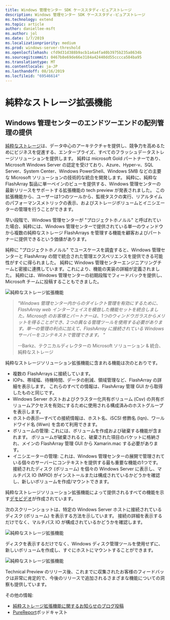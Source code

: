 ```yaml
---
title: Windows 管理センター SDK ケーススタディ-ピュアストレージ
description: Windows 管理センター SDK ケーススタディ-ピュアストレージ
ms.technology: extend
ms.topic: article
author: daniellee-msft
ms.author: jol
ms.date: 1/7/2019
ms.localizationpriority: medium
ms.prod: windows-server-threshold
ms.openlocfilehash: cfd9d31d388b9acb1a4a4fa40b3975b235a8634b
ms.sourcegitcommit: 0467b8e69de66e3184a42440dd55cccca584ba95
ms.translationtype: MT
ms.contentlocale: ja-JP
ms.lasthandoff: 08/16/2019
ms.locfileid: "69546614"
---
```

# <a name="pure-storage-extension"></a>純粋なストレージ拡張機能

## <a name="providing-end-to-end-array-management-for-windows-admin-center"></a>Windows 管理センターのエンドツーエンドの配列管理の提供 

[純粋なストレージ](https://www.purestorage.com/)は、データ中心のアーキテクチャを提供し、競争力を高めるためにビジネスを促進する、エンタープライズ、すべてのフラッシュデータストレージソリューションを提供します。  純粋は microsoft Gold パートナーであり、Microsoft Windows Server の認定を受けており、Azure、Hyper-v、SQL Server、System Center、Windows PowerShell、Windows SMB などの主要な Microsoft ソリューションの技術的な統合を開発します。 純粋に、純粋な FlashArray 製品に単一ペインのビューを提供する、Windows 管理センターの最新リリースをサポートする拡張機能の tech preview が発表されました。  この拡張機能から、ユーザーは1つのツールから、監視タスクの実行、リアルタイムのパフォーマンスメトリックの表示、およびストレージボリュームとイニシエーターの管理を行うことができます。

早い段階で、Windows 管理センターが "プロジェクトホノルル" と呼ばれていた場合、純粋には、Windows 管理センターで提供されている単一のウィンドウから複数の純粋なストレージ FlashArrays を管理する機能を顧客およびパートナーに提供できるという価値があります。

純粋に "プロジェクトホノルル" でユースケースを調査すると、Windows 管理センターと FlashArray の間で統合された管理エクスペリエンスを提供できる可能性がすぐに得られました。 純粋に Windows 管理センターエンジニアリングチームと密接に連携しています。これにより、機能の実装の詳細が定義されました。 純粋には、Windows 管理センターの初期段階でフィードバックを提供し、Microsoft チームに投稿することもできました。 

![純粋なストレージ拡張機能](../../media/extend-case-study-purestorage/purestorage-1.png)

> <cite>"Windows 管理センター内からのダイレクト管理を有効にするために、FlashArray web インターフェイスを模倣した機能セットを統合しました。Microsoft のお客様とパートナーは、1つのウィンドウガラスからメリットを得ることができ、2つの異なる管理ツールを使用する必要があります。単一の管理の利点に加えて、FlashArray に接続されている Windows サーバーをコンテキストで管理できます。 "</cite>
>
> --Barkz、テクニカルディレクターの Microsoft ソリューション & 統合、純粋なストレージ

純粋なストレージソリューション拡張機能に含まれる機能は次のとおりです。
- 複数の FlashArrays に接続しています。
- IOPs、帯域幅、待機時間、データの削減、領域管理など、FlashArray の詳細を表示します。 これらのすべての情報は、FlashArray 管理 GUI から取得したものと同じです。
- Windows Server ホストおよびクラスター化共有ボリューム (Csv) の共有ボリュームアクセスを有効にするために使用される構成済みのホストグループを表示します。
- ホストの表示—すべての接続情報は、ホスト名、iSCSI 修飾名 (Iqn)、ワールドワイド名 (Wwn) を含めて利用できます。
- ボリュームの管理: これには、ボリュームを作成および破棄する機能が含まれます。 ボリュームが破棄されると、破棄された項目のバケットに格納され、メインの FlashArray 管理 GUI から Xamarin.mac する必要があります。
- イニシエーターの管理: これは、Windows 管理センターの展開で管理されている個々のサーバーにコンテキストを提供する最も重要な機能の1つです。 接続されたディスク (ボリューム) を個々の Windows Server に表示し、マルチパス IO (MPIO) がインストールまたは構成されているかどうかを確認し、新しいボリュームを作成/マウントできます。

純粋なストレージソリューション拡張機能によって提供されるすべての機能を示す[デモビデオ](https://youtu.be/IFAeCAd6V2g)が作成されています。 

次のスクリーンショットは、特定の Windows Server ホストに接続されているディスク (ボリューム) を表示する方法を示しています。 接続の詳細を表示するだけでなく、マルチパス IO が構成されているかどうかを確認します。

![純粋なストレージ拡張機能](../../media/extend-case-study-purestorage/purestorage-2.png)

ディスクを表示するだけでなく、Windows ディスク管理ツールを使用せずに、新しいボリュームを作成し、すぐにホストにマウントすることができます。

![純粋なストレージ拡張機能](../../media/extend-case-study-purestorage/purestorage-3.png)

Technical Preview のリリース後、これまでに収集されたお客様のフィードバックは非常に肯定的で、今後のリリースで追加されるさまざまな機能についての洞察も提供しています。 

その他の情報:
- [純粋ストレージ拡張機能に関するお知らせのブログ投稿](https://blog.purestorage.com/tech-preview-of-the-pure-storage-extension-for-windows-admin-center/)
- [PureReport](https://itunes.apple.com/podcast/windows-admin-center-extension-from-pure-storage/id1392639991?i=1000424316130&mt=2)ポッドキャスト
